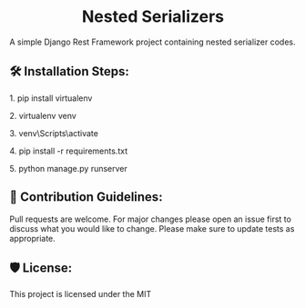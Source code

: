 <h1 align="center" id="title">Nested Serializers</h1>

<p id="description">A simple Django Rest Framework project containing nested serializer codes.</p>

<h2>🛠️ Installation Steps:</h2>

<p>1. pip install virtualenv</p>

<p>2. virtualenv venv</p>

<p>3. venv\Scripts\activate</p>

<p>4. pip install -r requirements.txt</p>

<p>5. python manage.py runserver</p>

<h2>🍰 Contribution Guidelines:</h2>

Pull requests are welcome. For major changes please open an issue first to discuss what you would like to change. Please make sure to update tests as appropriate.

<h2>🛡️ License:</h2>

This project is licensed under the MIT
